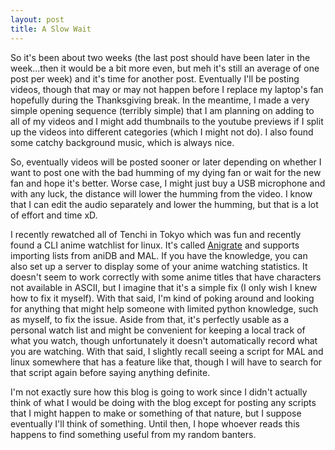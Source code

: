 ```yaml
---
layout: post
title: A Slow Wait
---
```


So it's been about two weeks (the last post should have been later in the week...then it would be a bit more even, but meh it's still an average of one post per week) and it's time for another post. Eventually I'll be posting videos, though that may or may not happen before I replace my laptop's fan hopefully during the Thanksgiving break. In the meantime, I made a very simple opening sequence (terribly simple) that I am planning on adding to all of my videos and I might add thumbnails to the youtube previews if I split up the videos into different categories (which I might not do). I also found some catchy background music, which is always nice.

So, eventually videos will be posted sooner or later depending on whether I want to post one with the bad humming of my dying fan or wait for the new fan and hope it's better. Worse case, I might just buy a USB microphone and with any luck, the distance will lower the humming from the video. I know that I can edit the audio separately and lower the humming, but that is a lot of effort and time xD.

I recently rewatched all of Tenchi in Tokyo which was fun and recently found a CLI anime watchlist for linux. It's called [Anigrate](http://anigrate.glacicle.org/) and supports importing lists from aniDB and MAL. If you have the knowledge, you can also set up a server to display some of your anime watching statistics. It doesn't seem to work correctly with some anime titles that have characters not available in ASCII, but I imagine that it's a simple fix (I only wish I knew how to fix it myself). With that said, I'm kind of poking around and looking for anything that might help someone with limited python knowledge, such as myself, to fix the issue. Aside from that, it's perfectly usable as a personal watch list and might be convenient for keeping a local track of what you watch, though unfortunately it doesn't automatically record what you are watching. With that said, I slightly recall seeing a script for MAL and linux somewhere that has a feature like that, though I will have to search for that script again before saying anything definite.

I'm not exactly sure how this blog is going to work since I didn't actually think of what I would be doing with the blog except for posting any scripts that I might happen to make or something of that nature, but I suppose eventually I'll think of something. Until then, I hope whoever reads this happens to find something useful from my random banters.
